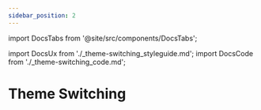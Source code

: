 ```yaml
---
sidebar_position: 2
---
```


import DocsTabs from '@site/src/components/DocsTabs';

import DocsUx from './\_theme-switching_styleguide.md';
import DocsCode from './\_theme-switching_code.md';

# Theme Switching

<DocsTabs styleguide={DocsUx} code={DocsCode} />
